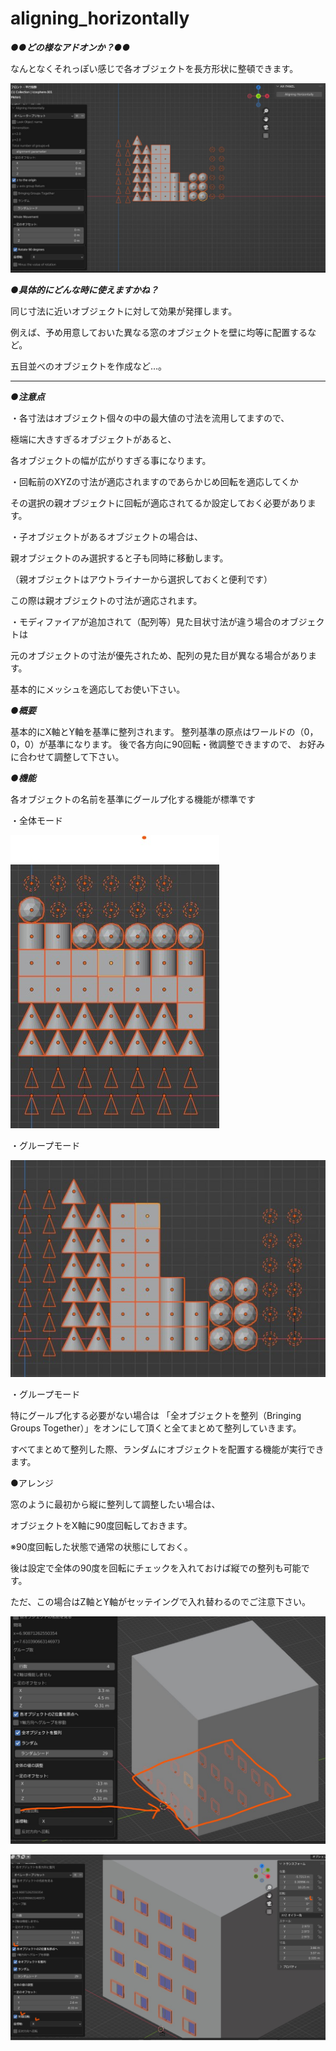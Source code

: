 # aligning_horizontally

***●●どの様なアドオンか？●●***

なんとなくそれっぽい感じで各オブジェクトを長方形状に整頓できます。


![画像の説明](image\image-1.jpg "hero")


***●具体的にどんな時に使えますかね？***

同じ寸法に近いオブジェクトに対して効果が発揮します。

例えば、予め用意しておいた異なる窓のオブジェクトを壁に均等に配置するなど。

五目並べのオブジェクトを作成など…。

---

***●注意点***

・各寸法はオブジェクト個々の中の最大値の寸法を流用してますので、

極端に大きすぎるオブジェクトがあると、

各オブジェクトの幅が広がりすぎる事になります。

・回転前のXYZの寸法が適応されますのであらかじめ回転を適応してくか

その選択の親オブジェクトに回転が適応されてるか設定しておく必要があります。

・子オブジェクトがあるオブジェクトの場合は、

親オブジェクトのみ選択すると子も同時に移動します。

（親オブジェクトはアウトライナーから選択しておくと便利です）

この際は親オブジェクトの寸法が適応されます。

・モディファイアが追加されて（配列等）見た目状寸法が違う場合のオブジェクトは

元のオブジェクトの寸法が優先されため、配列の見た目が異なる場合があります。

基本的にメッシュを適応してお使い下さい。

***●概要***

基本的にX軸とY軸を基準に整列されます。
整列基準の原点はワールドの（0，0，0）が基準になります。
後で各方向に90回転・微調整できますので、
お好みに合わせて調整して下さい。

***●機能***

各オブジェクトの名前を基準にグールプ化する機能が標準です

・全体モード

![画像の説明](image/image-3.jpg "hero")

・グループモード

![画像の説明](image/image-2.jpg "hero")

・グループモード

特にグールプ化する必要がない場合は
「全オブジェクトを整列（Bringing Groups Together）」をオンにして頂くと全てまとめて整列していきます。

すべてまとめて整列した際、ランダムにオブジェクトを配置する機能が実行できます。

●アレンジ

窓のように最初から縦に整列して調整したい場合は、

オブジェクトをX軸に90度回転しておきます。

※90度回転した状態で通常の状態にしておく。

後は設定で全体の90度を回転にチェックを入れておけば縦での整列も可能です。

ただ、この場合はZ軸とY軸がセッテイングで入れ替わるのでご注意下さい。


![画像の説明](image/image-4.jpg "hero")

![画像の説明](image/image-5.jpg "hero")

